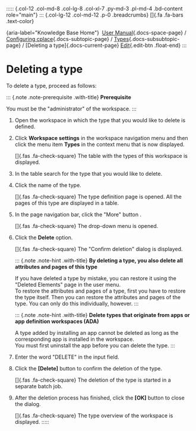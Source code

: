 ::::: {.col-12 .col-md-8 .col-lg-8 .col-xl-7 .py-md-3 .pl-md-4 .bd-content role="main"}
::: {.col-lg-12 .col-md-12 .p-0 .breadcrumbs}
[]{.fa .fa-bars .text-color}

[](https://docs.cplace.io/){aria-label="Knowledge Base Home"}  [User
Manual](/user-manual-en/){.docs-space-page} / [Configuring
cplace](/user-manual-en/cplace-konfigurieren/){.docs-subtopic-page} /
[Types](/user-manual-en/cplace-konfigurieren/typen/){.docs-subsubtopic-page}
/ [Deleting a type]{.docs-current-page} [
Edit](https://github.com/collaborationfactory/cplace-doc-user-enu/blob/release/25.2/cplace-konfigurieren/typen/typ_loeschen.md){.edit-btn
.float-end}
:::

# Deleting a type

To delete a type, proceed as follows:

::: {.note .note-prerequisite .with-title}
**Prerequisite**

You must be the "administrator" of the workspace.
:::

1.  Open the workspace in which the type that you would like to delete
    is defined.

2.  Click **Workspace settings** in the workspace navigation menu and
    then click the menu item **Types** in the context menu that is now
    displayed.

    []{.fas .fa-check-square} The table with the types of this workspace
    is displayed.

3.  In the table search for the type that you would like to delete.

4.  Click the name of the type.

    []{.fas .fa-check-square} The type definition page is opened. All
    the pages of this type are displayed in a table.

5.  In the page navigation bar, click the "More" button .

    []{.fas .fa-check-square} The drop-down menu is opened.

6.  Click the **Delete** option.

    []{.fas .fa-check-square} The "Confirm deletion" dialog is
    displayed.

    ::: {.note .note-hint .with-title}
    **By deleting a type, you also delete all attributes and pages of
    this type**

    If you have deleted a type by mistake, you can restore it using the
    "Deleted Elements" page in the user menu.\
    To restore the attributes and pages of a type, first you have to
    restore the type itself. Then you can restore the attributes and
    pages of the type. You can only do this individually, however.
    :::

    ::: {.note .note-hint .with-title}
    **Delete types that originate from apps or app definition workspaces
    (ADA)**

    A type added by installing an app cannot be deleted as long as the
    corresponding app is installed in the workspace.\
    You must first uninstall the app before you can delete the type.
    :::

7.  Enter the word "DELETE" in the input field.

8.  Click the **\[Delete\]** button to confirm the deletion of the type.

    []{.fas .fa-check-square} The deletion of the type is started in a
    separate batch job.

9.  After the deletion process has finished, click the **\[OK\]** button
    to close the dialog.

    []{.fas .fa-check-square} The type overview of the workspace is
    displayed.
:::::
